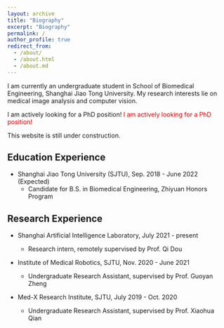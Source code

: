```yaml
---
layout: archive
title: "Biography"
excerpt: "Biography"
permalink: /
author_profile: true
redirect_from:
  - /about/
  - /about.html
  - /about.md
---
```


I am currently an undergraduate student in School of Biomedical Engineering, Shanghai Jiao Tong University. My research interests lie on medical image analysis and computer vision.

<a class=".notice--danger">I am actively looking for a PhD position!</a>
<font color="#dd0000">I am actively looking for a PhD position!</font>

This website is still under construction.

## Education Experience
* Shanghai Jiao Tong University (SJTU), Sep. 2018 - June 2022 (Expected)
  * Candidate for B.S. in Biomedical Engineering, Zhiyuan Honors Program

## Research Experience
* Shanghai Artificial Intelligence Laboratory, July 2021 - present
  * Research intern, remotely supervised by Prof. Qi Dou

* Institute of Medical Robotics, SJTU, Nov. 2020 - June 2021
  * Undergraduate Research Assistant, supervised by Prof. Guoyan Zheng

* Med-X Research Institute, SJTU, July 2019 - Oct. 2020
  * Undergraduate Research Assistant, supervised by Prof. Xiaohua Qian
